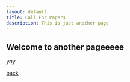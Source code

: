 ```yaml
---
layout: default
title: Call For Papers
description: This is just another page
---
```


## Welcome to another pageeeee

_yay_

[back](./)
